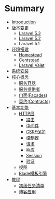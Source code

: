 # Summary

* [Introduction](README.md)
* [版本变更](版本变更.md)
    * [Laravel 5.3](laravel-53.md)
    * [Laravel 5.2](laravel.md)
    * Laravel 5.1
* [环境搭建](chapter1.md)
    * [Homestead](homestead.md)
    * [Centstead](centstead.md)
    * [Laravel Valet](laravel-valet.md)
* [系统安装](安装.md)
* [核心概念](核心概念.md)
    * [服务容器](服务容器.md)
    * [服务提供者](服务提供者.md)
    * [门面\(Facades\)](门面facades.md)
    * [契约\(Contracts\)](契约contracts.md)
* [基本功能](基本功能.md)
    * [HTTP层](http层.md)
        * [路由](路由.md)
        * [中间件](中间件.md)
        * [CSRF保护](csrf保护.md)
        * [控制器](控制器.md)
        * [请求](请求.md)
        * 响应
        * [Session](session.md)
        * [验证](验证.md)
    * 视图
    * [Blade模板引擎](blade模板.md)
* [教程](教程.md)
    * [初级任务清单](初级任务清单.md)
    * [博客应用](博客.md)

